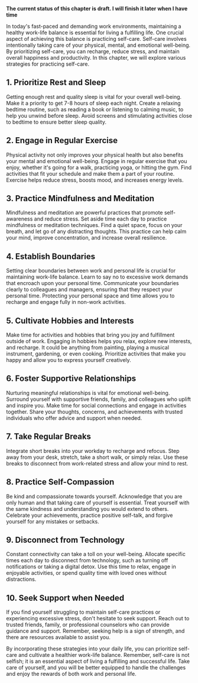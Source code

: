 **The current status of this chapter is draft. I will finish it later when I have time**

In today's fast-paced and demanding work environments, maintaining a healthy work-life balance is essential for living a fulfilling life. One crucial aspect of achieving this balance is practicing self-care. Self-care involves intentionally taking care of your physical, mental, and emotional well-being. By prioritizing self-care, you can recharge, reduce stress, and maintain overall happiness and productivity. In this chapter, we will explore various strategies for practicing self-care.

**1. Prioritize Rest and Sleep**
--------------------------------

Getting enough rest and quality sleep is vital for your overall well-being. Make it a priority to get 7-8 hours of sleep each night. Create a relaxing bedtime routine, such as reading a book or listening to calming music, to help you unwind before sleep. Avoid screens and stimulating activities close to bedtime to ensure better sleep quality.

**2. Engage in Regular Exercise**
---------------------------------

Physical activity not only improves your physical health but also benefits your mental and emotional well-being. Engage in regular exercise that you enjoy, whether it's going for a walk, practicing yoga, or hitting the gym. Find activities that fit your schedule and make them a part of your routine. Exercise helps reduce stress, boosts mood, and increases energy levels.

**3. Practice Mindfulness and Meditation**
------------------------------------------

Mindfulness and meditation are powerful practices that promote self-awareness and reduce stress. Set aside time each day to practice mindfulness or meditation techniques. Find a quiet space, focus on your breath, and let go of any distracting thoughts. This practice can help calm your mind, improve concentration, and increase overall resilience.

**4. Establish Boundaries**
---------------------------

Setting clear boundaries between work and personal life is crucial for maintaining work-life balance. Learn to say no to excessive work demands that encroach upon your personal time. Communicate your boundaries clearly to colleagues and managers, ensuring that they respect your personal time. Protecting your personal space and time allows you to recharge and engage fully in non-work activities.

**5. Cultivate Hobbies and Interests**
--------------------------------------

Make time for activities and hobbies that bring you joy and fulfillment outside of work. Engaging in hobbies helps you relax, explore new interests, and recharge. It could be anything from painting, playing a musical instrument, gardening, or even cooking. Prioritize activities that make you happy and allow you to express yourself creatively.

**6. Foster Supportive Relationships**
--------------------------------------

Nurturing meaningful relationships is vital for emotional well-being. Surround yourself with supportive friends, family, and colleagues who uplift and inspire you. Make time for social connections and engage in activities together. Share your thoughts, concerns, and achievements with trusted individuals who offer advice and support when needed.

**7. Take Regular Breaks**
--------------------------

Integrate short breaks into your workday to recharge and refocus. Step away from your desk, stretch, take a short walk, or simply relax. Use these breaks to disconnect from work-related stress and allow your mind to rest.

**8. Practice Self-Compassion**
-------------------------------

Be kind and compassionate towards yourself. Acknowledge that you are only human and that taking care of yourself is essential. Treat yourself with the same kindness and understanding you would extend to others. Celebrate your achievements, practice positive self-talk, and forgive yourself for any mistakes or setbacks.

**9. Disconnect from Technology**
---------------------------------

Constant connectivity can take a toll on your well-being. Allocate specific times each day to disconnect from technology, such as turning off notifications or taking a digital detox. Use this time to relax, engage in enjoyable activities, or spend quality time with loved ones without distractions.

**10. Seek Support when Needed**
--------------------------------

If you find yourself struggling to maintain self-care practices or experiencing excessive stress, don't hesitate to seek support. Reach out to trusted friends, family, or professional counselors who can provide guidance and support. Remember, seeking help is a sign of strength, and there are resources available to assist you.

By incorporating these strategies into your daily life, you can prioritize self-care and cultivate a healthier work-life balance. Remember, self-care is not selfish; it is an essential aspect of living a fulfilling and successful life. Take care of yourself, and you will be better equipped to handle the challenges and enjoy the rewards of both work and personal life.

